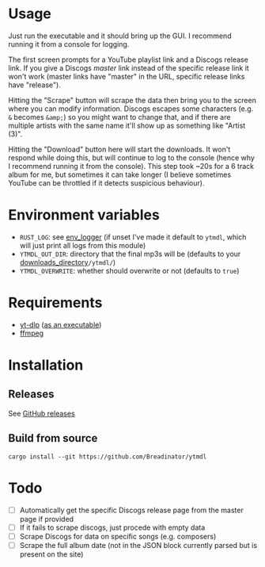 # Usage
Just run the executable and it should bring up the GUI. I recommend running it from a console for logging.

The first screen prompts for a YouTube playlist link and a Discogs release link.
If you give a Discogs *master* link instead of the specific release link it won't work (master links have "master" in the URL, specific release links have "release").

Hitting the "Scrape" button will scrape the data then bring you to the screen where you can modify information.
Discogs escapes some characters (e.g. `&` becomes `&amp;`) so you might want to change that,
and if there are multiple artists with the same name it'll show up as something like "Artist (3)".

Hitting the "Download" button here will start the downloads.
It won't respond while doing this, but will continue to log to the console (hence why I recommend running it from the console).
This step took ~20s for a 6 track album for me, but sometimes it can take longer (I believe sometimes YouTube can be throttled if it detects suspicious behaviour).

# Environment variables
- `RUST_LOG`: see [env_logger](https://github.com/rust-cli/env_logger/) (if unset I've made it default to `ytmdl`, which will just print all logs from this module)
- `YTMDL_OUT_DIR`: directory that the final mp3s will be (defaults to your [downloads_directory](https://docs.rs/dirs/latest/dirs/fn.download_dir.html)`/ytmdl/`)
- `YTMDL_OVERWRITE`: whether should overwrite or not (defaults to `true`)

# Requirements
- [yt-dlp](https://github.com/yt-dlp/yt-dlp) ([as an executable](https://github.com/yt-dlp/yt-dlp/releases))
- [ffmpeg](https://ffmpeg.org/)

# Installation
## Releases
See [GitHub releases](https://github.com/Breadinator/ytmdl/releases)

## Build from source
```
cargo install --git https://github.com/Breadinator/ytmdl
```

# Todo
- [ ] Automatically get the specific Discogs release page from the master page if provided
- [ ] If it fails to scrape discogs, just procede with empty data
- [ ] Scrape Discogs for data on specific songs (e.g. composers)
- [ ] Scrape the full album date (not in the JSON block currently parsed but is present on the site)
